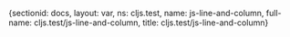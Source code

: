 {sectionid: docs, layout: var, ns: cljs.test, name: js-line-and-column, full-name: cljs.test/js-line-and-column,
  title: cljs.test/js-line-and-column}
